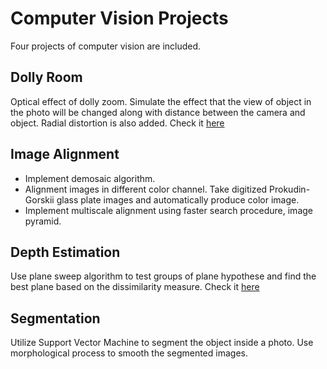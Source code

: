 # Computer Vision Projects
Four projects of computer vision are included.

## Dolly Room
Optical effect of dolly zoom. Simulate the effect that the view of object in the photo will be changed along with distance between the camera and object. Radial distortion is also added.
Check it [here](https://youtu.be/Ce5WY_OYtZg)
## Image Alignment
- Implement demosaic algorithm.
- Alignment images in different color channel. Take digitized Prokudin-Gorskii glass plate images and automatically produce	color	image.
- Implement multiscale alignment using faster search procedure, image pyramid.

## Depth Estimation
Use plane sweep algorithm to test groups of plane hypothese and find the best plane based on the dissimilarity measure. Check it [here](https://youtu.be/_QdDmH6OMc4)

## Segmentation
Utilize Support Vector Machine to segment the object inside a photo. Use morphological process to smooth the segmented images.
